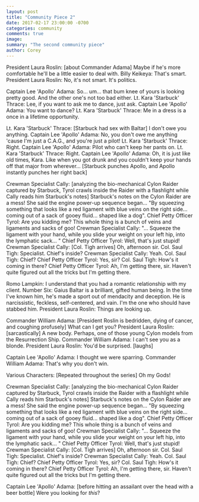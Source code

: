 ```yaml
---
layout: post
title: "Community Piece 2"
date: 2017-02-17 23:00:00 -0700
categories: community
comments: true
image: 
summary: "The second community piece"
author: Corey
---
```


President Laura Roslin: [about Commander Adama] Maybe if he's more comfortable he'll be a little easier to deal with.  Billy Keikeya: That's smart.  President Laura Roslin: No, it's not smart. It's politics.

Captain Lee 'Apollo' Adama: So... um... that bum knee of yours is looking pretty good. And the other one's not too bad either.  Lt. Kara 'Starbuck' Thrace: Lee, if you want to ask me to dance, just ask.  Captain Lee 'Apollo' Adama: You want to dance?  Lt. Kara 'Starbuck' Thrace: Me in a dress is a once in a lifetime opportunity.

Lt. Kara 'Starbuck' Thrace: [Starbuck had sex with Baltar] I don't owe you anything.  Captain Lee 'Apollo' Adama: No, you don't owe me anything 'cause I'm just a C.A.G., and you're just a pilot!  Lt. Kara 'Starbuck' Thrace: Right.  Captain Lee 'Apollo' Adama: Pilot who can't keep her pants on.  Lt. Kara 'Starbuck' Thrace: Right.  Captain Lee 'Apollo' Adama: Oh, it is just like old times, Kara. Like when you got drunk and you couldn't keep your hands off that major from wherever...  [Starbuck punches Apollo, and Apollo instantly punches her right back]

Crewman Specialist Cally: [analyzing the bio-mechanical Cylon Raider captured by Starbuck, Tyrol crawls inside the Raider with a flashlight while Cally reads him Starbuck's notes] Starbuck's notes on the Cylon Raider are a mess! She said the engine power-up sequence began... "By squeezing something that looks like a red ligament with blue veins on the right side... coming out of a sack of gooey fluid... shaped like a dog".  Chief Petty Officer Tyrol: Are you kidding me? This whole thing is a bunch of veins and ligaments and sacks of goo!  Crewman Specialist Cally: "... Squeeze the ligament with your hand, while you slide your weight on your left hip, into the lymphatic sack... "  Chief Petty Officer Tyrol: Well, that's just stupid!  Crewman Specialist Cally: [Col. Tigh arrives] Oh, afternoon sir.  Col. Saul Tigh: Specialist. Chief's inside?  Crewman Specialist Cally: Yeah.  Col. Saul Tigh: Chief?  Chief Petty Officer Tyrol: Yes, sir?  Col. Saul Tigh: How's it coming in there?  Chief Petty Officer Tyrol: Ah, I'm getting there, sir. Haven't quite figured out all the tricks but I'm getting there.

Romo Lampkin: I understand that you had a romantic relationship with my client.  Number Six: Gaius Baltar is a brilliant, gifted human being. In the time I've known him, he's made a sport out of mendacity and deception. He is narcissistic, feckless, self-centered, and vain. I'm the one who should have stabbed him.  President Laura Roslin: Things are looking up.

Commander William Adama: [President Roslin is bedridden, dying of cancer, and coughing profusely] What can I get you?  President Laura Roslin: [sarcastically] A new body. Perhaps, one of those young Cylon models from the Resurrection Ship.  Commander William Adama: I can't see you as a blonde.  President Laura Roslin: You'd be surprised.  [laughs]

Captain Lee 'Apollo' Adama: I thought we were sparring.  Commander William Adama: That's why you don't win.

Various Characters: [Repeated throughout the series] Oh my Gods!

Crewman Specialist Cally: [analyzing the bio-mechanical Cylon Raider captured by Starbuck, Tyrol crawls inside the Raider with a flashlight while Cally reads him Starbuck's notes] Starbuck's notes on the Cylon Raider are a mess! She said the engine power-up sequence began... "By squeezing something that looks like a red ligament with blue veins on the right side... coming out of a sack of gooey fluid... shaped like a dog".  Chief Petty Officer Tyrol: Are you kidding me? This whole thing is a bunch of veins and ligaments and sacks of goo!  Crewman Specialist Cally: "... Squeeze the ligament with your hand, while you slide your weight on your left hip, into the lymphatic sack... "  Chief Petty Officer Tyrol: Well, that's just stupid!  Crewman Specialist Cally: [Col. Tigh arrives] Oh, afternoon sir.  Col. Saul Tigh: Specialist. Chief's inside?  Crewman Specialist Cally: Yeah.  Col. Saul Tigh: Chief?  Chief Petty Officer Tyrol: Yes, sir?  Col. Saul Tigh: How's it coming in there?  Chief Petty Officer Tyrol: Ah, I'm getting there, sir. Haven't quite figured out all the tricks but I'm getting there.

Captain Lee 'Apollo' Adama: [before hitting an assailant over the head with a beer bottle] Were you looking for *this*?